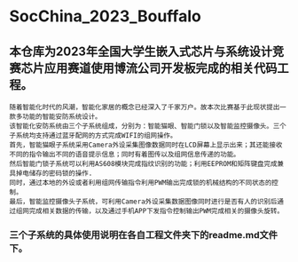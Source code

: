 # SocChina_2023_Bouffalo

## 本仓库为2023年全国大学生嵌入式芯片与系统设计竞赛芯片应用赛道使用博流公司开发板完成的相关代码工程。
```
随着智能化时代的风潮，智能化家居的概念已经深入了千家万户。故本次比赛基于此现状提出一款多功能的智能安防系统设计。
该智能化安防系统由三个子系统组成，分别为：智能猫眼、智能门锁以及智能监控摄像头。三个子系统均支持通过蓝牙配网的方式完成WIFI的组网操作。
首先，智能猫眼子系统采用Camera外设采集图像数据同时在LCD屏幕上显示出来；其还能接收不同的指令输出不同的语音提示信息；同时有着图传以及组网信息传递的功能。
然后智能门锁子系统可以利用AS608模块完成指纹识别的功能；利用EEPROM和矩阵键盘完成兼具掉电储存的密码锁的操作.
同时，通过本地的外设或者利用组网传输指令利用PWM输出完成锁的机械结构的不同状态的控制。
最后，智能监控摄像头子系统，可利用Camera外设采集数据图像同时进行是否有人的识别后通过组网完成相关数据的传输，以及通过手机APP下发指令控制输出PWM完成相关的摄像头旋转。
```
### 三个子系统的具体使用说明在各自工程文件夹下的readme.md文件下。
